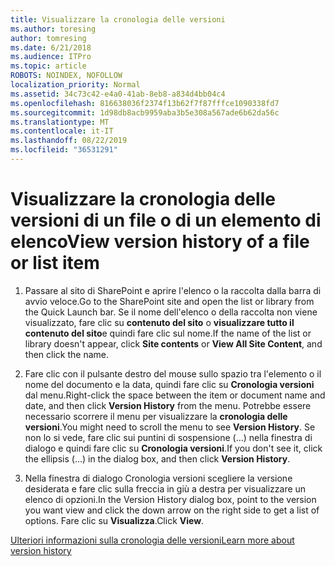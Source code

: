 ```yaml
---
title: Visualizzare la cronologia delle versioni
ms.author: toresing
author: tomresing
ms.date: 6/21/2018
ms.audience: ITPro
ms.topic: article
ROBOTS: NOINDEX, NOFOLLOW
localization_priority: Normal
ms.assetid: 34c73c42-e4a0-41ab-8eb8-a834d4bb04c4
ms.openlocfilehash: 816638036f2374f13b62f7f87fffce1090338fd7
ms.sourcegitcommit: 1d98db8acb9959aba3b5e308a567ade6b62da56c
ms.translationtype: MT
ms.contentlocale: it-IT
ms.lasthandoff: 08/22/2019
ms.locfileid: "36531291"
---
```

# <a name="view-version-history-of-a-file-or-list-item"></a><span data-ttu-id="a0f8a-102">Visualizzare la cronologia delle versioni di un file o di un elemento di elenco</span><span class="sxs-lookup"><span data-stu-id="a0f8a-102">View version history of a file or list item</span></span>

1. <span data-ttu-id="a0f8a-103">Passare al sito di SharePoint e aprire l'elenco o la raccolta dalla barra di avvio veloce.</span><span class="sxs-lookup"><span data-stu-id="a0f8a-103">Go to the SharePoint site and open the list or library from the Quick Launch bar.</span></span> <span data-ttu-id="a0f8a-104">Se il nome dell'elenco o della raccolta non viene visualizzato, fare clic su **contenuto del sito** o **visualizzare tutto il contenuto del sito**e quindi fare clic sul nome.</span><span class="sxs-lookup"><span data-stu-id="a0f8a-104">If the name of the list or library doesn't appear, click **Site contents** or **View All Site Content**, and then click the name.</span></span>
    
2. <span data-ttu-id="a0f8a-105">Fare clic con il pulsante destro del mouse sullo spazio tra l'elemento o il nome del documento e la data, quindi fare clic su **Cronologia versioni** dal menu.</span><span class="sxs-lookup"><span data-stu-id="a0f8a-105">Right-click the space between the item or document name and date, and then click **Version History** from the menu.</span></span> <span data-ttu-id="a0f8a-106">Potrebbe essere necessario scorrere il menu per visualizzare la **cronologia delle versioni**.</span><span class="sxs-lookup"><span data-stu-id="a0f8a-106">You might need to scroll the menu to see **Version History**.</span></span> <span data-ttu-id="a0f8a-107">Se non lo si vede, fare clic sui puntini di sospensione (...) nella finestra di dialogo e quindi fare clic su **Cronologia versioni**.</span><span class="sxs-lookup"><span data-stu-id="a0f8a-107">If you don't see it, click the ellipsis (...) in the dialog box, and then click **Version History**.</span></span>
    
3. <span data-ttu-id="a0f8a-108">Nella finestra di dialogo Cronologia versioni scegliere la versione desiderata e fare clic sulla freccia in giù a destra per visualizzare un elenco di opzioni.</span><span class="sxs-lookup"><span data-stu-id="a0f8a-108">In the Version History dialog box, point to the version you want view and click the down arrow on the right side to get a list of options.</span></span> <span data-ttu-id="a0f8a-109">Fare clic su **Visualizza**.</span><span class="sxs-lookup"><span data-stu-id="a0f8a-109">Click **View**.</span></span>
    
[<span data-ttu-id="a0f8a-110">Ulteriori informazioni sulla cronologia delle versioni</span><span class="sxs-lookup"><span data-stu-id="a0f8a-110">Learn more about version history</span></span>](https://go.microsoft.com/fwlink/?linkid=875709)
  

